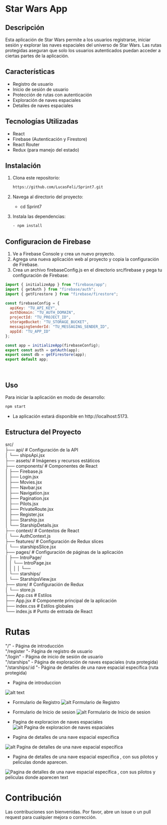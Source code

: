 # Star Wars App

## Descripción

Esta aplicación de Star Wars permite a los usuarios registrarse, iniciar sesión y explorar las naves espaciales del universo de Star Wars. Las rutas protegidas aseguran que solo los usuarios autenticados puedan acceder a ciertas partes de la aplicación.

## Características

- Registro de usuario
- Inicio de sesión de usuario
- Protección de rutas con autenticación
- Exploración de naves espaciales
- Detalles de naves espaciales

## Tecnologías Utilizadas

- React
- Firebase (Autenticación y Firestore)
- React Router
- Redux (para manejo del estado)

## Instalación

1. Clona este repositorio:
   ```sh
   https://github.com/LucasFeli/Sprint7.git
   ```

2. Navega al directorio del proyecto:

   - cd Sprint7

3. Instala las dependencias:
    ```sh
    - npm install
    ```

##  Configuracion de Firebase

1. Ve a Firebase Console y crea un nuevo proyecto.
2. Agrega una nueva aplicación web al proyecto y copia la configuración de Firebase.
3. Crea un archivo firebaseConfig.js en el directorio src/firebase y pega tu configuración de Firebase:


```js
import { initializeApp } from "firebase/app";
import { getAuth } from "firebase/auth";
import { getFirestore } from "firebase/firestore";

const firebaseConfig = {
  apiKey: "TU_API_KEY",
  authDomain: "TU_AUTH_DOMAIN",
  projectId: "TU_PROJECT_ID",
  storageBucket: "TU_STORAGE_BUCKET",
  messagingSenderId: "TU_MESSAGING_SENDER_ID",
  appId: "TU_APP_ID"
};

const app = initializeApp(firebaseConfig);
export const auth = getAuth(app);
export const db = getFirestore(app);
export default app;
```

<br>


## Uso 

Para iniciar la aplicación en modo de desarrollo:

```sh
npm start
```

- La aplicación estará disponible en http://localhost:5173.

## Estructura del Proyecto

src/<br>
├── api/                                              # Configuración de la API <br>
│ └── shipsApi.jsx<br>
├── assets/                                           # Imágenes y recursos estáticos<br>
├── components/                                       # Componentes de React<br>
│ ├── Firebase.js <br>
│ ├── Login.jsx <br>
│ ├── Movies.jsx <br>
│ ├── Navbar.jsx <br>
│ ├── Navigation.jsx <br>
│ ├── Pagination.jsx <br>
│ ├── Pilots.jsx <br>
│ ├── PrivateRoute.jsx <br>
│ ├── Register.jsx <br>
│ ├── Starship.jsx <br>
│ └── StarshipDetails.jsx <br>
├── context/                                        # Contextos de React <br>
│ └── AuthContext.js <br>
├── features/ # Configuración de Redux slices <br>
│ └── starshipsSlice.jsx <br>
├── pages/                                         # Configuración de páginas de la aplicación <br>
│ ├── IntroPage/ <br>
│ │ └── IntroPage.jsx <br>
│ 
│ 
│ │ └──  <br>
│ └── starships/ <br>
│ └── StarshipsView.jsx <br>
├── store/ # Configuración de Redux <br>
│ └── store.js <br>
├── App.css # Estilos <br>
├── App.jsx # Componente principal de la aplicación <br>
├── index.css # Estilos globales <br>
└── index.js # Punto de entrada de React <br>

# Rutas


"/" - Página de introducción <br>
"/register "- Página de registro de usuario <br>
"/login" - Página de inicio de sesión de usuario <br>
"/starships" - Página de exploración de naves espaciales (ruta protegida) <br>
"/starships/:id "- Página de detalles de una nave espacial específica (ruta protegida)<br>

- Pagina de introduccion

![alt text](src/assets/Capturas_Readme/image.png)

- Formulario de Registro
![alt Formulario de Registro](src/assets/Capturas_Readme/image-1.png)

- Formulario de Inicio de sesion
![alt Formulario de Inicio de sesion](src/assets/Capturas_Readme/image_Login.png)

- Pagina de exploracion de naves espaciales
![alt Pagina de exploracion de naves espaciales](src/assets/Capturas_Readme/image-3.png)

- Pagina de detalles de una nave espacial específica

![alt Pagina de detalles de una nave espacial específica](src/assets/Capturas_Readme/image-5.png)

- Pagina de detalles de una nave espacial específica , con sus pilotos y peliculas donde aparecen.

![Pagina de detalles de una nave espacial específica , con sus pilotos y peliculas donde aparecen text](src/assets/Capturas_Readme/image_4.png)

# Contribución

Las contribuciones son bienvenidas. Por favor, abre un issue o un pull request para cualquier mejora o corrección.





